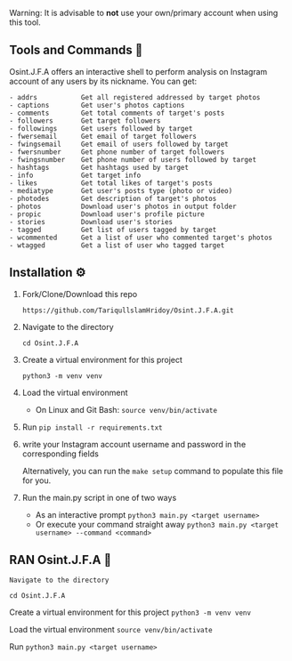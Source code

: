 Warning: It is advisable to **not** use your own/primary account when using this tool.

## Tools and Commands 🧰

 Osint.J.F.A offers an interactive shell to perform analysis on Instagram account of any users by its nickname. You can get:

```text
- addrs           Get all registered addressed by target photos
- captions        Get user's photos captions
- comments        Get total comments of target's posts
- followers       Get target followers
- followings      Get users followed by target
- fwersemail      Get email of target followers
- fwingsemail     Get email of users followed by target
- fwersnumber     Get phone number of target followers
- fwingsnumber    Get phone number of users followed by target
- hashtags        Get hashtags used by target
- info            Get target info
- likes           Get total likes of target's posts
- mediatype       Get user's posts type (photo or video)
- photodes        Get description of target's photos
- photos          Download user's photos in output folder
- propic          Download user's profile picture
- stories         Download user's stories  
- tagged          Get list of users tagged by target
- wcommented      Get a list of user who commented target's photos
- wtagged         Get a list of user who tagged target
```




## Installation ⚙️

1. Fork/Clone/Download this repo

    `https://github.com/TariqullslamHridoy/Osint.J.F.A.git`
 

2. Navigate to the directory

    `cd Osint.J.F.A`

3. Create a virtual environment for this project

    `python3 -m venv venv`

4. Load the virtual environment
   - On Linux and Git Bash: `source venv/bin/activate`
  
5. Run `pip install -r requirements.txt`

6.  write your Instagram account username and password in the corresponding fields
    
    Alternatively, you can run the `make setup` command to populate this file for you.

7. Run the main.py script in one of two ways

    * As an interactive prompt `python3 main.py <target username>`
    * Or execute your command straight away `python3 main.py <target username> --command <command>`
    


## RAN Osint.J.F.A 🔗

    Navigate to the directory
   `cd Osint.J.F.A`
   
   Create a virtual environment for this project
   `python3 -m venv venv`
   
   Load the virtual environment
   `source venv/bin/activate`
   
   Run
   `python3 main.py <target username>`
   
   
   
   
   
   
   
   
   
